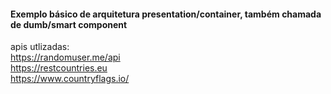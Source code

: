 <h4>Exemplo básico de arquitetura presentation/container, também chamada de dumb/smart component </h4>

apis utlizadas:
<br>
https://randomuser.me/api
<br>
https://restcountries.eu
<br>
https://www.countryflags.io/